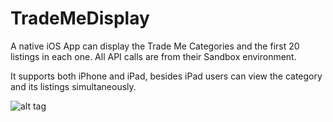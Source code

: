 # TradeMeDisplay

A native iOS App can display the Trade Me Categories and the first 20 listings in each one.
All API calls are from their Sandbox environment.

It supports both iPhone and iPad, besides iPad users can view the category and its listings simultaneously. 

![alt tag](https://github.com/g-enius/TradeMeDisplay/blob/master/demo.gif)
